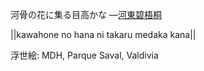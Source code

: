 河骨の花に集る目高かな
—[河東碧梧桐](https://ja.wikipedia.org/wiki/河東碧梧桐)

||kawahone no hana ni takaru medaka kana||

浮世絵: MDH, Parque Saval, Valdivia